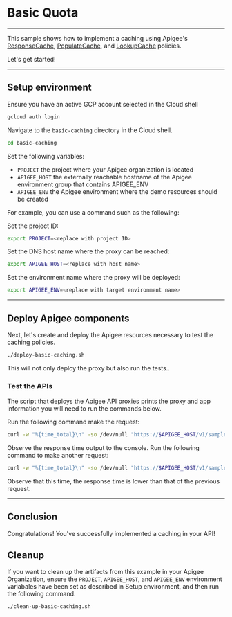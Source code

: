 # Basic Quota

---
This sample shows how to implement a caching using Apigee's [ResponseCache](https://cloud.google.com/apigee/docs/api-platform/reference/policies/response-cache-policy), [PopulateCache](https://cloud.google.com/apigee/docs/api-platform/reference/policies/populate-cache-policy), and [LookupCache](https://cloud.google.com/apigee/docs/api-platform/reference/policies/lookup-cache-policy) policies.

Let's get started!

---

## Setup environment

Ensure you have an active GCP account selected in the Cloud shell

```sh
gcloud auth login
```

Navigate to the `basic-caching` directory in the Cloud shell.

```sh
cd basic-caching
```

Set the following variables:

* `PROJECT` the project where your Apigee organization is located
* `APIGEE_HOST` the externally reachable hostname of the Apigee environment group that contains APIGEE_ENV
* `APIGEE_ENV` the Apigee environment where the demo resources should be created

For example, you can use a command such as the following:

Set the project ID:
```sh
export PROJECT=<replace with project ID>
```

Set the DNS host name where the proxy can be reached:
```sh
export APIGEE_HOST=<replace with host name>
```

Set the environment name where the proxy will be deployed:
```sh
export APIGEE_ENV=<replace with target environment name>
```
---

## Deploy Apigee components

Next, let's create and deploy the Apigee resources necessary to test the caching policies.

```sh
./deploy-basic-caching.sh
```

This will not only deploy the proxy but also run the tests..

### Test the APIs

The script that deploys the Apigee API proxies prints the proxy and app information you will need to run the commands below.

Run the following command make the request:
```sh
curl -w "%{time_total}\n" -so /dev/null "https://$APIGEE_HOST/v1/samples/basic-caching?q=google%20cloud&country=us"
```

Observe the response time output to the console. Run the following command to make another request:

```sh
curl -w "%{time_total}\n" -so /dev/null "https://$APIGEE_HOST/v1/samples/basic-caching?q=google%20cloud&country=us"
```

Observe that this time, the response time is lower than that of the previous request.

---
## Conclusion

<walkthrough-conclusion-trophy></walkthrough-conclusion-trophy>

Congratulations! You've successfully implemented a caching in your API!

<walkthrough-inline-feedback></walkthrough-inline-feedback>

## Cleanup

If you want to clean up the artifacts from this example in your Apigee Organization, ensure the `PROJECT`, `APIGEE_HOST`, and `APIGEE_ENV` environment variabales have been set as described in Setup environment, and then run the following command.

```bash
./clean-up-basic-caching.sh
```
